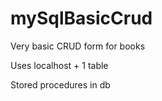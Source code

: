 # mySqlBasicCrud

Very basic CRUD form for books

Uses localhost + 1 table

Stored procedures in db
